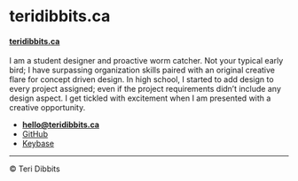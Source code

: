 # teridibbits.ca

#### [ teridibbits.ca](https://teridibbits.ca)

I am a student designer and proactive worm catcher. Not your typical early bird; I have surpassing organization skills paired with an original creative flare for concept driven design. In high school, I started to add design to every project assigned; even if the project requirements didn’t include any design aspect. I get tickled with excitement when I am presented with a creative opportunity.

- **[hello@teridibbits.ca](milto:hello@teridibbits.ca)**
- [GitHub](https://github.com/teridibbits)
- [Keybase](https://keybase.io/teridibbits)

---

© Teri Dibbits
